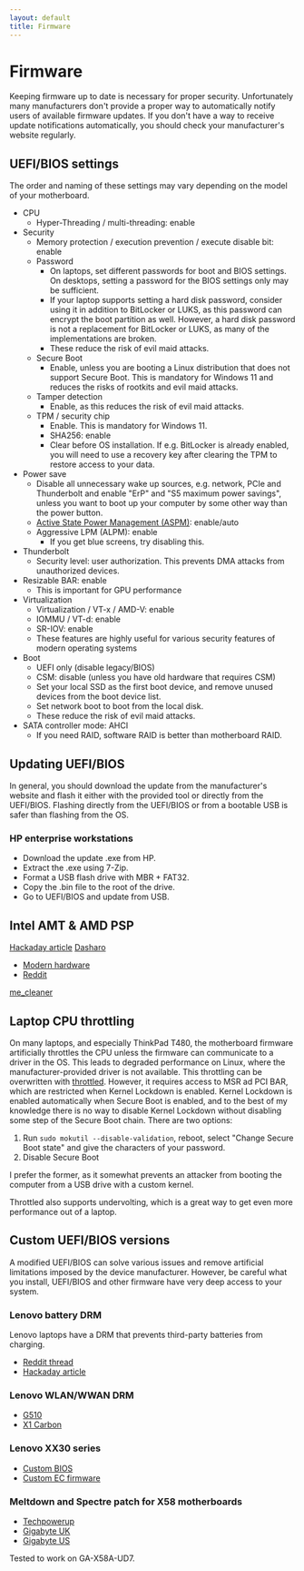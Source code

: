 ```yaml
---
layout: default
title: Firmware
---
```


# Firmware
Keeping firmware up to date is necessary for proper security.
Unfortunately many manufacturers don't provide a proper way to automatically notify users of available firmware updates.
If you don't have a way to receive update notifications automatically,
you should check your manufacturer's website regularly.

## UEFI/BIOS settings
The order and naming of these settings may vary depending on the model of your motherboard.

- CPU
  - Hyper-Threading / multi-threading: enable
- Security
  - Memory protection / execution prevention / execute disable bit: enable
  - Password
    - On laptops, set different passwords for boot and BIOS settings.
      On desktops, setting a password for the BIOS settings only may be sufficient.
    - If your laptop supports setting a hard disk password,
      consider using it in addition to BitLocker or LUKS,
      as this password can encrypt the boot partition as well.
      However, a hard disk password is not a replacement for BitLocker or LUKS,
      as many of the implementations are broken.
    - These reduce the risk of evil maid attacks.
  - Secure Boot
    - Enable, unless you are booting a Linux distribution that does not support Secure Boot.
      This is mandatory for Windows 11 and reduces the risks of rootkits and evil maid attacks.
  - Tamper detection
    - Enable, as this reduces the risk of evil maid attacks.
  - TPM / security chip
    - Enable. This is mandatory for Windows 11.
    - SHA256: enable
    - Clear before OS installation.
      If e.g. BitLocker is already enabled,
      you will need to use a recovery key after clearing the TPM to restore access to your data.
- Power save
  - Disable all unnecessary wake up sources, e.g. network, PCIe and Thunderbolt and enable "ErP" and "S5 maximum power savings",
    unless you want to boot up your computer by some other way than the power button.
  - [Active State Power Management (ASPM)](https://en.wikipedia.org/wiki/Active_State_Power_Management): enable/auto
  - Aggressive LPM (ALPM): enable
    - If you get blue screens, try disabling this.
- Thunderbolt
  - Security level: user authorization.
    This prevents DMA attacks from unauthorized devices.
- Resizable BAR: enable
  - This is important for GPU performance
- Virtualization
  - Virtualization / VT-x / AMD-V: enable
  - IOMMU / VT-d: enable
  - SR-IOV: enable
  - These features are highly useful for various security features of modern operating systems
- Boot
  - UEFI only (disable legacy/BIOS)
  - CSM: disable (unless you have old hardware that requires CSM)
  - Set your local SSD as the first boot device, and
    remove unused devices from the boot device list.
  - Set network boot to boot from the local disk.
  - These reduce the risk of evil maid attacks.
- SATA controller mode: AHCI
  - If you need RAID, software RAID is better than motherboard RAID.

## Updating UEFI/BIOS
In general, you should download the update from the manufacturer's website
and flash it either with the provided tool or directly from the UEFI/BIOS.
Flashing directly from the UEFI/BIOS or from a bootable USB is safer than flashing from the OS.

### HP enterprise workstations
- Download the update .exe from HP.
- Extract the .exe using 7-Zip.
- Format a USB flash drive with MBR + FAT32.
- Copy the .bin file to the root of the drive.
- Go to UEFI/BIOS and update from USB.


## Intel AMT & AMD PSP
[Hackaday article](https://hackaday.com/2017/12/11/what-you-need-to-know-about-the-intel-management-engine/)
[Dasharo](https://docs.dasharo.com/)
- [Modern hardware](https://www.phoronix.com/review/coreboot-adl-dream)
- [Reddit](https://www.reddit.com/r/hardware/comments/vpalik/a_dream_come_true_running_coreboot_on_a_modern/)

[me_cleaner](https://github.com/corna/me_cleaner)

## Laptop CPU throttling
On many laptops, and especially ThinkPad T480,
the motherboard firmware artificially throttles the CPU unless the firmware can communicate to a driver in the OS.
This leads to degraded performance on Linux, where the manufacturer-provided driver is not available.
This throttling can be overwritten with
[throttled](https://github.com/erpalma/throttled).
However, it requires access to MSR ad PCI BAR,
which are restricted when Kernel Lockdown is enabled.
Kernel Lockdown is enabled automatically when Secure Boot is enabled,
and to the best of my knowledge there is no way to disable Kernel Lockdown
without disabling some step of the Secure Boot chain.
There are two options:
1) Run `sudo mokutil --disable-validation`, reboot,
  select "Change Secure Boot state" and give the characters of your password.
2) Disable Secure Boot

I prefer the former,
as it somewhat prevents an attacker from booting the computer from a USB drive with a custom kernel.

Throttled also supports undervolting, which is a great way to get even more performance out of a laptop.

## Custom UEFI/BIOS versions
A modified UEFI/BIOS can solve various issues and
remove artificial limitations imposed by the device manufacturer.
However, be careful what you install,
UEFI/BIOS and other firmware have very deep access to your system.

### Lenovo battery DRM
Lenovo laptops have a DRM that prevents third-party batteries from charging.
- [Reddit thread](https://www.reddit.com/r/Lenovo/comments/dcnpzg/the_battery_installed_is_not_supported_by_this/)
- [Hackaday article](https://hackaday.com/2016/02/11/unlocking-thinkpad-batteries/)

### Lenovo WLAN/WWAN DRM
- [G510](https://medium.com/@p0358/removing-wlan-wwan-bios-whitelist-on-a-lenovo-laptop-to-use-a-custom-wi-fi-card-f6033a5a5e5a)
- [X1 Carbon](https://www.reddit.com/r/thinkpad/comments/8813ub/x1_carbon_whitelist/?utm_source=share&utm_medium=web2x&context=3)

### Lenovo XX30 series
- [Custom BIOS](https://github.com/n4ru/1vyrain)
- [Custom EC firmware](https://github.com/hamishcoleman/thinkpad-ec)

### Meltdown and Spectre patch for X58 motherboards
- [Techpowerup](https://www.techpowerup.com/forums/threads/meltdown-and-spectre-patched-bios-for-x58-motherboards.246101/)
- [Gigabyte UK](https://forum.giga-byte.co.uk/index.php?topic=22899.0)
- [Gigabyte US](https://forum.gigabyte.us/thread/4901/spectre-patched-bios-gigabyte-motherboards)

Tested to work on GA-X58A-UD7.
